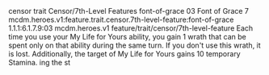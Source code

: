 <ability>
  <metadata>
    <class>censor</class>
    <feature_type>trait</feature_type>
    <file_dpath>Censor/7th-Level Features</file_dpath>
    <item_id>font-of-grace</item_id>
    <item_index>03</item_index>
    <item_name>Font of Grace</item_name>
    <level>7</level>
    <scc>mcdm.heroes.v1:feature.trait.censor.7th-level-feature:font-of-grace</scc>
    <scdc>1.1.1:6.1.7.9:03</scdc>
    <source>mcdm.heroes.v1</source>
    <type>feature/trait/censor/7th-level-feature</type>
  </metadata>
  <effects>
    <effect type="mundane">Each time you use your My Life for Yours ability, you gain 1 wrath that can be spent only on that ability during the same turn. If you don&apos;t use this wrath, it is lost. Additionally, the target of My Life for Yours gains 10 temporary Stamina.
ing the st</effect>
  </effects>
</ability>
